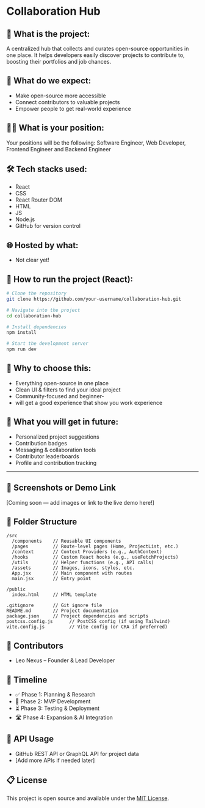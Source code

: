 # Collaboration Hub

## 📌 What is the project:
A centralized hub that collects and curates open-source opportunities in one place. It helps developers easily discover projects to contribute to, boosting their portfolios and job chances.

## 🎯 What do we expect:
- Make open-source more accessible
- Connect contributors to valuable projects
- Empower people to get real-world experience

## 🧑‍💻 What is your position:
Your positions will be the following: Software Engineer, Web Developer, Frontend Engineer and Backend Engineer

## 🛠 Tech stacks used:
- React
- CSS
- React Router DOM
- HTML
- JS
- Node.js
- GitHub for version control

## 🌐 Hosted by what:
- Not clear yet!

## 🚀 How to run the project (React):
```bash
# Clone the repository
git clone https://github.com/your-username/collaboration-hub.git

# Navigate into the project
cd collaboration-hub

# Install dependencies
npm install

# Start the development server
npm run dev
```

## 🤔 Why to choose this:
- Everything open-source in one place
- Clean UI & filters to find your ideal project
- Community-focused and beginner-
- will get a good experience that show you work experience

## 🌱 What you will get in future:
- Personalized project suggestions
- Contribution badges
- Messaging & collaboration tools
- Contributor leaderboards
- Profile and contribution tracking

---

## 📸 Screenshots or Demo Link
[Coming soon — add images or link to the live demo here!]

## 📁 Folder Structure
```text
/src
  /components    // Reusable UI components
  /pages         // Route-level pages (Home, ProjectList, etc.)
  /context       // Context Providers (e.g., AuthContext)
  /hooks         // Custom React hooks (e.g., useFetchProjects)
  /utils         // Helper functions (e.g., API calls)
  /assets        // Images, icons, styles, etc.
  App.jsx        // Main component with routes
  main.jsx       // Entry point

/public
  index.html     // HTML template

.gitignore       // Git ignore file
README.md        // Project documentation
package.json     // Project dependencies and scripts
postcss.config.js      // PostCSS config (if using Tailwind)
vite.config.js         // Vite config (or CRA if preferred)
```

## 🤝 Contributors
- Leo Nexus – Founder & Lead Developer

## 📅 Timeline
- ✅ Phase 1: Planning & Research
- 🚧 Phase 2: MVP Development
- ⏳ Phase 3: Testing & Deployment
- 🛣️ Phase 4: Expansion & AI Integration

## 🔗 API Usage
- GitHub REST API or GraphQL API for project data
- [Add more APIs if needed later]

## 📋 License
This project is open source and available under the [MIT License](LICENSE).
